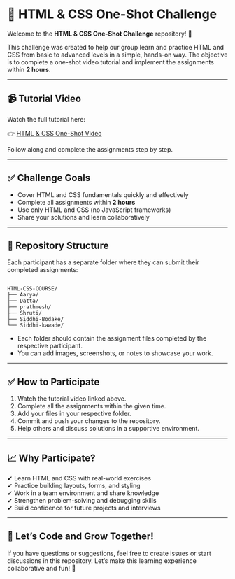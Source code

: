 # 🚀 HTML & CSS One-Shot Challenge

Welcome to the **HTML & CSS One-Shot Challenge** repository! 🎯

This challenge was created to help our group learn and practice HTML and CSS from basic to advanced levels in a simple, hands-on way. The objective is to complete a one-shot video tutorial and implement the assignments within **2 hours**.

---

## 📹 Tutorial Video

Watch the full tutorial here:

👉 [HTML & CSS One-Shot Video](https://youtu.be/G3e-cpL7ofc?si=bFILh-cHi6joSkt0)

Follow along and complete the assignments step by step.

---

## ✅ Challenge Goals

- Cover HTML and CSS fundamentals quickly and effectively  
- Complete all assignments within **2 hours**  
- Use only HTML and CSS (no JavaScript frameworks)  
- Share your solutions and learn collaboratively

---

## 📂 Repository Structure

Each participant has a separate folder where they can submit their completed assignments:

```

HTML-CSS-COURSE/
├── Aarya/
├── Datta/
├── prathmesh/
├── Shruti/
├── Siddhi-Bodake/
└── Siddhi-kawade/

```

- Each folder should contain the assignment files completed by the respective participant.  
- You can add images, screenshots, or notes to showcase your work.

---

## ✅ How to Participate

1. Watch the tutorial video linked above.  
2. Complete all the assignments within the given time.  
3. Add your files in your respective folder.  
4. Commit and push your changes to the repository.  
5. Help others and discuss solutions in a supportive environment.

---

## 📈 Why Participate?

✔ Learn HTML and CSS with real-world exercises  
✔ Practice building layouts, forms, and styling  
✔ Work in a team environment and share knowledge  
✔ Strengthen problem-solving and debugging skills  
✔ Build confidence for future projects and interviews

---

## 📣 Let’s Code and Grow Together!

If you have questions or suggestions, feel free to create issues or start discussions in this repository. Let’s make this learning experience collaborative and fun! 🚀



